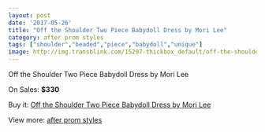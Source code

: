 ```yaml
---
layout: post
date: '2017-05-26'
title: "Off the Shoulder Two Piece Babydoll Dress by Mori Lee"
category: after prom styles
tags: ["shoulder","beaded","piece","babydoll","unique"]
image: http://img.transblink.com/15297-thickbox_default/off-the-shoulder-two-piece-babydoll-dress-by-mori-lee.jpg
---
```

Off the Shoulder Two Piece Babydoll Dress by Mori Lee

On Sales: **$330**
<a href="https://www.transblink.com/en/after-prom-styles/4872-off-the-shoulder-two-piece-babydoll-dress-by-mori-lee.html"><amp-img layout="responsive" width="600" height="600" src="//img.transblink.com/15297-thickbox_default/off-the-shoulder-two-piece-babydoll-dress-by-mori-lee.jpg" alt="Off the Shoulder Two Piece Babydoll Dress by Mori Lee 0" /></a>
<a href="https://www.transblink.com/en/after-prom-styles/4872-off-the-shoulder-two-piece-babydoll-dress-by-mori-lee.html"><amp-img layout="responsive" width="600" height="600" src="//img.transblink.com/15301-thickbox_default/off-the-shoulder-two-piece-babydoll-dress-by-mori-lee.jpg" alt="Off the Shoulder Two Piece Babydoll Dress by Mori Lee 1" /></a>
<a href="https://www.transblink.com/en/after-prom-styles/4872-off-the-shoulder-two-piece-babydoll-dress-by-mori-lee.html"><amp-img layout="responsive" width="600" height="600" src="//img.transblink.com/15300-thickbox_default/off-the-shoulder-two-piece-babydoll-dress-by-mori-lee.jpg" alt="Off the Shoulder Two Piece Babydoll Dress by Mori Lee 2" /></a>
<a href="https://www.transblink.com/en/after-prom-styles/4872-off-the-shoulder-two-piece-babydoll-dress-by-mori-lee.html"><amp-img layout="responsive" width="600" height="600" src="//img.transblink.com/15299-thickbox_default/off-the-shoulder-two-piece-babydoll-dress-by-mori-lee.jpg" alt="Off the Shoulder Two Piece Babydoll Dress by Mori Lee 3" /></a>
<a href="https://www.transblink.com/en/after-prom-styles/4872-off-the-shoulder-two-piece-babydoll-dress-by-mori-lee.html"><amp-img layout="responsive" width="600" height="600" src="//img.transblink.com/15298-thickbox_default/off-the-shoulder-two-piece-babydoll-dress-by-mori-lee.jpg" alt="Off the Shoulder Two Piece Babydoll Dress by Mori Lee 4" /></a>

Buy it: [Off the Shoulder Two Piece Babydoll Dress by Mori Lee](https://www.transblink.com/en/after-prom-styles/4872-off-the-shoulder-two-piece-babydoll-dress-by-mori-lee.html "Off the Shoulder Two Piece Babydoll Dress by Mori Lee")

View more: [after prom styles](https://www.transblink.com/en/55-after-prom-styles "after prom styles")